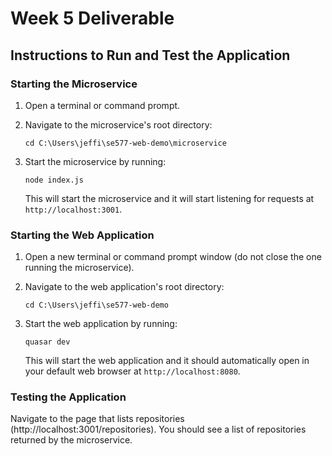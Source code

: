 # Week 5 Deliverable

## Instructions to Run and Test the Application

### Starting the Microservice

1. Open a terminal or command prompt.

2. Navigate to the microservice's root directory:

    ```
    cd C:\Users\jeffi\se577-web-demo\microservice
    ```

3. Start the microservice by running:

    ```
    node index.js
    ```

    This will start the microservice and it will start listening for requests at `http://localhost:3001`.

### Starting the Web Application

1. Open a new terminal or command prompt window (do not close the one running the microservice).

2. Navigate to the web application's root directory:

    ```
    cd C:\Users\jeffi\se577-web-demo
    ```

3. Start the web application by running:

    ```
    quasar dev
    ```

    This will start the web application and it should automatically open in your default web browser at `http://localhost:8080`.

### Testing the Application

Navigate to the page that lists repositories (http://localhost:3001/repositories). You should see a list of repositories returned by the microservice.

